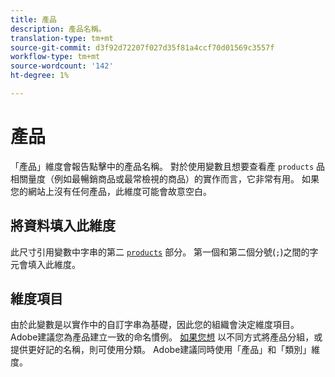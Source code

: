 ```yaml
---
title: 產品
description: 產品名稱。
translation-type: tm+mt
source-git-commit: d3f92d72207f027d35f81a4ccf70d01569c3557f
workflow-type: tm+mt
source-wordcount: '142'
ht-degree: 1%

---
```



# 產品

「產品」維度會報告點擊中的產品名稱。 對於使用變數且想要查看產 `products` 品相關量度（例如最暢銷商品或最常檢視的商品）的實作而言，它非常有用。 如果您的網站上沒有任何產品，此維度可能會故意空白。

## 將資料填入此維度

此尺寸引用變數中字串的第二 [`products`](/help/implement/vars/page-vars/products.md) 部分。 第一個和第二個分號(`;`)之間的字元會填入此維度。

## 維度項目

由於此變數是以實作中的自訂字串為基礎，因此您的組織會決定維度項目。 Adobe建議您為產品建立一致的命名慣例。 [如果您想](../c-classifications2/c-classifications.md) 以不同方式將產品分組，或提供更好記的名稱，則可使用分類。 Adobe建議同時使用「產品」和「類別」維度。

